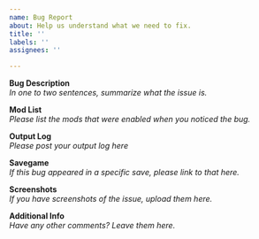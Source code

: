 ```yaml
---
name: Bug Report
about: Help us understand what we need to fix.
title: ''
labels: ''
assignees: ''

---
```


__Bug Description__  
_In one to two sentences, summarize what the issue is._  
<!-- Type Below -->


__Mod List__  
_Please list the mods that were enabled when you noticed the bug._
<!-- Type Below -->

__Output Log__  
_Please post your output log here_
<!-- Type Below -->


__Savegame__  
_If this bug appeared in a specific save, please link to that here._
<!-- Type Below -->

__Screenshots__  
_If you have screenshots of the issue, upload them here._
<!-- Type Below -->


__Additional Info__  
_Have any other comments? Leave them here._
<!-- Type Below -->


<!--
EXAMPLE:

__Bug Description__  
_In one to two sentences, summarize what the issue is._  
<!-- Type Below ->
Cars drive slowly through and don't pay the toll.

__Mod List__  
_Please list the mods that were enabled when you noticed the bug._
<!-- Type Below ->
- TM:PE 10.18
- Fine Road Tool 1.3.7
- Real Time 1.17.3

__Output Log__  
_Please post your output log here_
<!-- Type Below ->
https://drive.google.com/open?id=1TudSzXD9I36Hm7B

__Savegame__  
_If this bug appeared in a specific save, please link to that here._
<!-- Type Below ->
https://steamcommunity.com/sharedfiles/filedetails/?id=1703466356654

__Screenshots__  
_If you have screenshots of the issue, upload them here._
<!-- Type Below ->
![image](https://user-images.githubusercontent.com/49315744/55650504-2f598000-57e6-11e9-9f26.jpg)

__Additional Info__  
_Have any other comments? Leave them here.__
<!-- Type Below ->
N/A

-->
